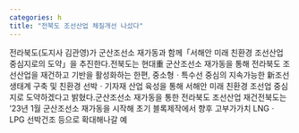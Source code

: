 ```yaml
---
categories: h
title: "전북도 조선산업 체질개선 나섰다"
---
```

전라북도(도지사 김관영)가 군산조선소 재가동과 함께「서해안 미래 친환경 조선산업 중심지로의 도약」을 추진한다.전북도는 현대重 군산조선소 재가동을 통해 전라북도 조선산업을 재건하고 기반을 활성화하는 한편, 중소형ㆍ특수선 중심의 지속가능한 新조선 생태계 구축 및 친환경 선박ㆍ기자재 산업 육성을 통해 서해안 미래 친환경 조선업 중심지로 도약하겠다고 밝혔다.군산조선소 재가동을 통한 전라북도 조선산업 재건전북도는 &rsquo;23년 1월 군산조선소 재가동을 시작해 초기 블록제작에서 향후 고부가가치 LNGㆍLPG 선박건조 등으로 확대해나갈 예